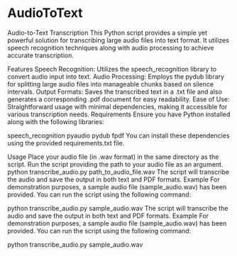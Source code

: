 # AudioToText
Audio-to-Text Transcription
This Python script provides a simple yet powerful solution for transcribing large audio files into text format. It utilizes speech recognition techniques along with audio processing to achieve accurate transcription.

Features
Speech Recognition: Utilizes the speech_recognition library to convert audio input into text.
Audio Processing: Employs the pydub library for splitting large audio files into manageable chunks based on silence intervals.
Output Formats: Saves the transcribed text in a .txt file and also generates a corresponding .pdf document for easy readability.
Ease of Use: Straightforward usage with minimal dependencies, making it accessible for various transcription needs.
Requirements
Ensure you have Python installed along with the following libraries:

speech_recognition
pyaudio
pydub
fpdf
You can install these dependencies using the provided requirements.txt file.

Usage
Place your audio file (in .wav format) in the same directory as the script.
Run the script providing the path to your audio file as an argument.
python transcribe_audio.py path_to_audio_file.wav
The script will transcribe the audio and save the output in both text and PDF formats.
Example
For demonstration purposes, a sample audio file (sample_audio.wav) has been provided. You can run the script using the following command:

python transcribe_audio.py sample_audio.wav
The script will transcribe the audio and save the output in both text and PDF formats.
Example
For demonstration purposes, a sample audio file (sample_audio.wav) has been provided. You can run the script using the following command:

python transcribe_audio.py sample_audio.wav
